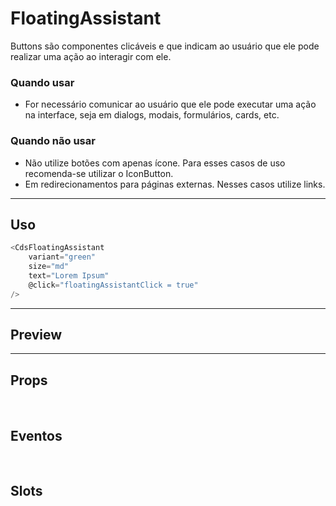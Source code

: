 # FloatingAssistant

Buttons são componentes clicáveis e que indicam ao usuário que ele pode realizar uma ação ao interagir com ele.

### Quando usar

- For necessário comunicar ao usuário que ele pode executar uma ação na interface,
  seja em dialogs, modais, formulários, cards, etc.

### Quando não usar

- Não utilize botões com apenas ícone. Para esses casos de uso recomenda-se utilizar o IconButton.
- Em redirecionamentos para páginas externas. Nesses casos utilize links.

---

## Uso

```js
<CdsFloatingAssistant
	variant="green"
	size="md"
	text="Lorem Ipsum"
	@click="floatingAssistantClick = true"
/>
```

---

## Preview

<PreviewBuilder
	:args
	:component="CdsFloatingAssistant"
	:events="cdsFloatingAssistantEvents"
/>

---

## Props

<APITable
	name="FloatingAssistant"
	section="props"
/>
<br />

## Eventos

<APITable
	name="FloatingAssistant"
	section="events"
/>
<br />

## Slots

<APITable
	name="FloatingAssistant"
	section="slots"
/>

<script setup>
import CdsFloatingAssistant from '@/components/FloatingAssistant.vue';

const cdsFloatingAssistantEvents = [
	'floatingAssistant-click'
];
</script>
